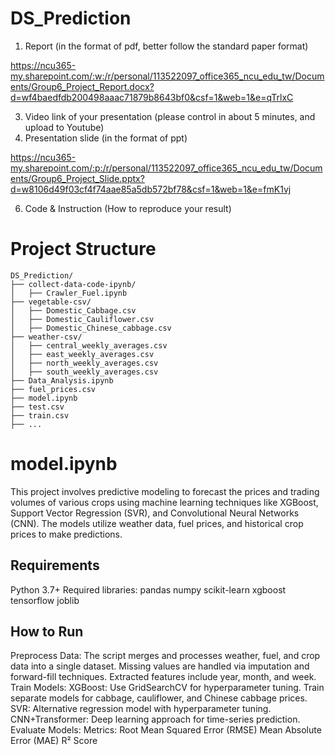 # DS_Prediction
1. Report (in the format of pdf, better follow the standard paper format)

https://ncu365-my.sharepoint.com/:w:/r/personal/113522097_office365_ncu_edu_tw/Documents/Group6_Project_Report.docx?d=wf4baedfdb200498aaac71879b8643bf0&csf=1&web=1&e=qTrlxC

3. Video link of your presentation (please control in about 5 minutes, and upload to Youtube)
4. Presentation slide (in the format of ppt)

https://ncu365-my.sharepoint.com/:p:/r/personal/113522097_office365_ncu_edu_tw/Documents/Group6_Project_Slide.pptx?d=w8106d49f03cf4f74aae85a5db572bf78&csf=1&web=1&e=fmK1vj

6. Code & Instruction (How to reproduce your result)
# Project Structure
```plaintext
DS_Prediction/
├── collect-data-code-ipynb/
│   ├── Crawler_Fuel.ipynb
├── vegetable-csv/
│   ├── Domestic_Cabbage.csv
│   ├── Domestic_Cauliflower.csv
│   ├── Domestic_Chinese_cabbage.csv
├── weather-csv/
│   ├── central_weekly_averages.csv
│   ├── east_weekly_averages.csv
│   ├── north_weekly_averages.csv
│   ├── south_weekly_averages.csv
├── Data_Analysis.ipynb
├── fuel_prices.csv
├── model.ipynb
├── test.csv
├── train.csv
├── ...
```
# model.ipynb
This project involves predictive modeling to forecast the prices and trading volumes of various crops using machine learning techniques like XGBoost, Support Vector Regression (SVR), and Convolutional Neural Networks (CNN). The models utilize weather data, fuel prices, and historical crop prices to make predictions.
## Requirements
Python 3.7+
Required libraries:
pandas
numpy
scikit-learn
xgboost
tensorflow
joblib
## How to Run
Preprocess Data:
The script merges and processes weather, fuel, and crop data into a single dataset.
Missing values are handled via imputation and forward-fill techniques.
Extracted features include year, month, and week.
Train Models:
XGBoost:
Use GridSearchCV for hyperparameter tuning.
Train separate models for cabbage, cauliflower, and Chinese cabbage prices.
SVR:
Alternative regression model with hyperparameter tuning.
CNN+Transformer:
Deep learning approach for time-series prediction.
Evaluate Models:
Metrics:
Root Mean Squared Error (RMSE)
Mean Absolute Error (MAE)
R² Score
